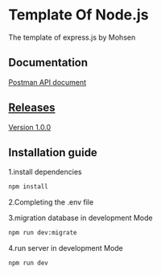 # Template Of Node.js
The template of express.js by Mohsen

## Documentation
[Postman API document](https://www.postman.com/grey-sunset-663502/workspace/mohsen-template-api)

## [Releases](https://github.com/mohsen-ziadi/Template-of-Node.js/releases)
[Version 1.0.0](https://github.com/mohsen-ziadi/Template-of-Node.js/releases/tag/v1.0.0)

## Installation guide
1.install dependencies
```bash
npm install
```
2.Completing the .env file

3.migration database in development Mode
```bash
npm run dev:migrate
```
4.run server in development Mode
```bash
npm run dev
```



